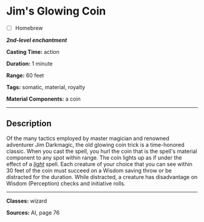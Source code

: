 # Jim's Glowing Coin

- [ ] Homebrew

***2nd-level enchantment***

**Casting Time:** action

**Duration:** 1 minute

**Range:** 60 feet

**Tags:** somatic, material, royalty

**Material Components:** a coin

---

## Description
Of the many tactics employed by master magician and renowned adventurer Jim Darkmagic, the old glowing coin trick is a time-honored classic.
When you cast the spell, you hurl the coin that is the spell's material component to any spot within range.
The coin lights up as if under the effect of a [*light*](./light) spell.
Each creature of your choice that you can see within 30 feet of the coin must succeed on a Wisdom saving throw or be distracted for the duration.
While distracted, a creature has disadvantage on Wisdom (Perception) checks and initiative rolls.

---

**Classes:** wizard

**Sources:** AI, page 76
